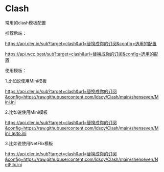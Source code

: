 # Clash
常用的clash模板配置

推荐后端：

https://api.dler.io/sub?target=clash&url=替换成你的订阅&config=选用的配置

https://api.wcc.best/sub?target=clash&url=替换成你的订阅&config=选用的配置

使用模板：

1.比如说使用Mini模板

https://api.dler.io/sub?target=clash&url=替换成你的订阅&config=https://raw.githubusercontent.com/ldsoy/Clash/main/shenseven/Mini.ini

2.比如说使用Mini模板

https://api.dler.io/sub?target=clash&url=替换成你的订阅&config=https://raw.githubusercontent.com/ldsoy/Clash/main/shenseven/Mini_auto.ini

3.比如说使用NetFlix模板

https://api.dler.io/sub?target=clash&url=替换成你的订阅&config=https://raw.githubusercontent.com/ldsoy/Clash/main/shenseven/NetFilx.ini
